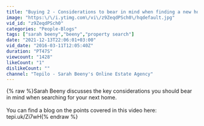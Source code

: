 ```yaml
---
title: "Buying 2 - Considerations to bear in mind when finding a new home"
image: "https:\/\/i.ytimg.com\/vi\/z9ZeqdPSch0\/hqdefault.jpg"
vid_id: "z9ZeqdPSch0"
categories: "People-Blogs"
tags: ["sarah beeny","beeny","property search"]
date: "2021-12-13T22:06:01+03:00"
vid_date: "2016-03-11T12:05:40Z"
duration: "PT47S"
viewcount: "1428"
likeCount: "1"
dislikeCount: ""
channel: "Tepilo - Sarah Beeny's Online Estate Agency"
---
```

{% raw %}Sarah Beeny discusses the key considerations you should bear in mind when searching for your next home.<br /><br />You can find a blog on the points covered in this video here: tepi.uk/Zi7wH{% endraw %}

